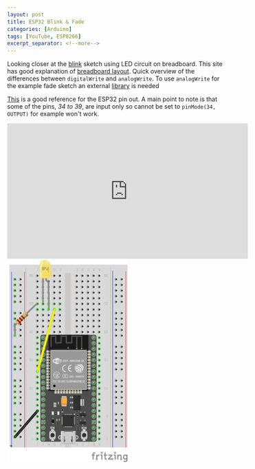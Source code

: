 ```yaml
---
layout: post
title: ESP32 Blink & Fade
categories: [Arduino]
tags: [YouTube, ESP8266]
excerpt_separator: <!--more-->
---
```


Looking closer at the [blink][4] sketch using LED circuit on breadboard.  This site has good explanation
of [breadboard layout][5]. Quick overview of the differences between `digitalWrite` 
and `analogWrite`. To use `analogWrite` for the example fade sketch an external [library][2] is needed

[This][1] is a good reference for the ESP32 pin out.  A main point to note is
 that some of the pins, *34 to 39*, are input only so cannot be set to `pinMode(34, OUTPUT)` for example
won't work.

<!--more-->

<iframe width="560" height="315" src="https://www.youtube.com/embed/VaFTmUmr8GY" frameborder="0" allow="accelerometer; autoplay; encrypted-media; gyroscope; picture-in-picture" allowfullscreen></iframe>

<img src="/sketches/Blink/Blink.png" alt="LED Circuit" width="280" />
 
[1]: https://randomnerdtutorials.com/esp32-pinout-reference-gpios/
[2]: https://github.com/ERROPiX/ESP32_AnalogWrite
[4]: https://www.arduino.cc/en/tutorial/blink
[5]: https://computers.tutsplus.com/tutorials/how-to-use-a-breadboard-and-build-a-led-circuit--mac-54746